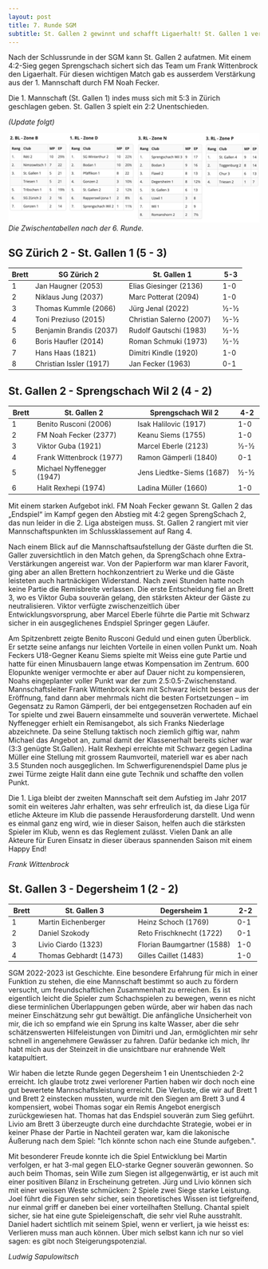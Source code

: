 ```yaml
---
layout: post
title: 7. Runde SGM
subtitle: St. Gallen 2 gewinnt und schafft Ligaerhalt! St. Gallen 1 verliert, St. Gallen 3 spielt Unentschieden.
---
```


Nach der Schlussrunde in der SGM kann St. Gallen 2 aufatmen. Mit einem 4:2-Sieg gegen Sprengschach sichert sich das Team
um Frank Wittenbrock den Ligaerhalt. Für diesen wichtigen Match gab es ausserdem Verstärkung aus der 1. Mannschaft durch
FM Noah Fecker.

Die 1. Mannschaft (St. Gallen 1) indes muss sich mit 5:3 in Zürich geschlagen geben. St. Gallen 3 spielt ein 2:2
Unentschieden.

_(Update folgt)_

![Zwischentabelle Runde 6](/assets/img/2023-03-19-sgm-tabelle.png)
_Die Zwischentabellen nach der 6. Runde._

## SG Zürich 2 - St. Gallen 1 (5 - 3)

| Brett | SG Zürich 2             | St. Gallen 1             | 5-3 |
|-------|-------------------------|--------------------------|-----|
| 1     | Jan Haugner (2053)      | Elias Giesinger (2136)   | 1-0 |
| 2     | Niklaus Jung (2037)     | Marc Potterat (2094)     | 1-0 |
| 3     | Thomas Kummle (2066)    | Jürg Jenal (2022)        | ½-½ |
| 4     | Toni Preziuso (2015)    | Christian Salerno (2007) | ½-½ |
| 5     | Benjamin Brandis (2037) | Rudolf Gautschi (1983)   | ½-½ |
| 6     | Boris Haufler (2014)    | Roman Schmuki (1973)     | ½-½ |
| 7     | Hans Haas (1821)        | Dimitri Kindle (1920)    | 1-0 |
| 8     | Christian Issler (1917) | Jan Fecker (1963)        | 0-1 |

## St. Gallen 2 - Sprengschach Wil 2 (4 - 2)

| Brett | St. Gallen 2               | Sprengschach Wil 2        | 4-2 |
|-------|----------------------------|---------------------------|-----|
| 1     | Benito Rusconi (2006)      | Isak Halilovic (1917)     | 1-0 |
| 2     | FM Noah Fecker (2377)      | Keanu Siems (1755)        | 1-0 |
| 3     | Viktor Guba (1921)         | Marcel Eberle (2123)      | ½-½ |
| 4     | Frank Wittenbrock (1977)   | Ramon Gämperli (1840)     | 0-1 |
| 5     | Michael Nyffenegger (1947) | Jens Liedtke-Siems (1687) | ½-½ |
| 6     | Halit Rexhepi (1974)       | Ladina Müller (1660)      | 1-0 |

Mit einem starken Aufgebot inkl. FM Noah Fecker gewann St. Gallen 2 das „Endspiel“ im Kampf gegen den Abstieg mit 4:2
gegen SprengSchach 2, das nun leider in die 2. Liga absteigen muss. St. Gallen 2 rangiert mit vier Mannschaftspunkten im
Schlussklassement auf Rang 4.

Nach einem Blick auf die Mannschaftsaufstellung der Gäste durften die St. Galler zuversichtlich in den Match gehen, da
SprengSchach ohne Extra-Verstärkungen angereist war. Von der Papierform war man klarer Favorit, ging aber an allen
Brettern hochkonzentriert zu Werke und die Gäste leisteten auch hartnäckigen Widerstand. Nach zwei Stunden hatte noch
keine Partie die Remisbreite verlassen. Die erste Entscheidung fiel an Brett 3, wo es Viktor Guba souverän gelang, den
stärksten Akteur der Gäste zu neutralisieren. Viktor verfügte zwischenzeitlich über Entwicklungsvorsprung, aber Marcel
Eberle führte die Partie mit Schwarz sicher in ein ausgeglichenes Endspiel Springer gegen Läufer.

Am Spitzenbrett zeigte Benito Rusconi Geduld und einen guten Überblick. Er setzte seine anfangs nur leichten Vorteile in
einen vollen Punkt um. Noah Feckers U18-Gegner Keanu Siems spielte mit Weiss eine gute Partie und hatte für einen
Minusbauern lange etwas Kompensation im Zentrum. 600 Elopunkte weniger vermochte er aber auf Dauer nicht zu
kompensieren, Noahs eingeplanter voller Punkt war der zum 2.5:0.5-Zwischenstand. Mannschaftsleiter Frank Wittenbrock kam
mit Schwarz leicht besser aus der Eröffnung, fand dann aber mehrmals nicht die besten Fortsetzungen – im Gegensatz zu
Ramon Gämperli, der bei entgegensetzen Rochaden auf ein Tor spielte und zwei Bauern einsammelte und souverän verwertete.
Michael Nyffenegger erhielt ein Remisangebot, als sich Franks Niederlage abzeichnete. Da seine Stellung taktisch noch
ziemlich giftig war, nahm Michael das Angebot an, zumal damit der Klassenerhalt bereits sicher war (3:3 genügte
St.Gallen). Halit Rexhepi erreichte mit Schwarz gegen Ladina Müller eine Stellung mit grossem Raumvorteil, materiell war
es aber nach 3.5 Stunden noch ausgeglichen. Im Schwerfigurenendspiel Dame plus je zwei Türme zeigte Halit dann eine gute
Technik und schaffte den vollen Punkt.

Die 1. Liga bleibt der zweiten Mannschaft seit dem Aufstieg im Jahr 2017 somit ein weiteres Jahr erhalten, was sehr
erfreulich ist, da diese Liga für etliche Akteure im Klub die passende Herausforderung darstellt. Und wenn es einmal
ganz eng wird, wie in dieser Saison, helfen auch die stärksten Spieler im Klub, wenn es das Reglement zulässt.
Vielen Dank an alle Akteure für Euren Einsatz in dieser überaus spannenden Saison mit einem Happy End!

_Frank Wittenbrock_

## St. Gallen 3 - Degersheim 1 (2 - 2)

| Brett | St. Gallen 3           | Degersheim 1               | 2-2 |
|-------|------------------------|----------------------------|-----|
| 1     | Martin Eichenberger    | Heinz Schoch (1769)        | 0-1 |
| 2     | Daniel Szokody         | Reto Frischknecht (1722)   | 0-1 |
| 3     | Livio Ciardo (1323)    | Florian Baumgartner (1588) | 1-0 |
| 4     | Thomas Gebhardt (1473) | Gilles Caillet (1483)      | 1-0 |

SGM 2022-2023 ist Geschichte. Eine besondere Erfahrung für mich in einer Funktion zu stehen, die eine Mannschaft
bestimmt so auch zu fördern versucht, um freundschaftlichen Zusammenhalt zu erreichen. Es ist eigentlich leicht die
Spieler zum Schachspielen zu bewegen, wenn es nicht diese terminlichen Überlappungen geben würde, aber wir haben das
nach meiner Einschätzung sehr gut bewältigt. Die anfängliche Unsicherheit von mir, die ich so empfand wie ein Sprung ins
kalte Wasser, aber die sehr schätzenswerten Hilfeleistungen von Dimitri und Jan, ermöglichten mir sehr schnell in
angenehmere Gewässer zu fahren. Dafür bedanke ich mich, Ihr habt mich aus der Steinzeit in die unsichtbare nur erahnende
Welt katapultiert.

Wir haben die letzte Runde gegen Degersheim 1 ein Unentschieden 2-2 erreicht. Ich glaube trotz zwei verlorener Partien
haben wir doch noch eine gut bewertete Mannschaftsleistung erreicht. Die Verluste, die wir auf Brett 1 und Brett 2
einstecken mussten, wurde mit den Siegen am Brett 3 und 4 kompensiert, wobei Thomas sogar ein Remis Angebot energisch
zurückgewiesen hat. Thomas hat das Endspiel souverän zum Sieg geführt. Livio am Brett 3 überzeugte durch eine
durchdachte Strategie, wobei er in keiner Phase der Partie in Nachteil geraten war, kam die lakonische Äußerung nach dem
Spiel: "Ich könnte schon nach eine Stunde aufgeben.".

Mit besonderer Freude konnte ich die Spiel Entwicklung bei Martin verfolgen, er hat 3-mal gegen ELO-starke Gegner
souverän gewonnen. So auch beim Thomas, sein Wille zum Siegen ist allgegenwärtig, er ist auch mit einer positiven Bilanz
in Erscheinung getreten. Jürg und Livio können sich mit einer weissen Weste schmücken: 2 Spiele zwei Siege starke
Leistung. Joel führt die Figuren sehr sicher, sein theoretisches Wissen ist tiefgreifend, nur einmal griff er daneben
bei einer vorteilhaften Stellung. Chantal spielt sicher, sie hat eine gute Spieleigenschaft, die sehr viel Ruhe
ausstrahlt. Daniel hadert sichtlich mit seinem Spiel, wenn er verliert, ja wie heisst es: Verlieren muss man auch
können. Über mich selbst kann ich nur so viel sagen: es gibt noch Steigerungspotenzial.

_Ludwig Sapulowitsch_

<style>
table th:nth-of-type(2) {
    width: 40%;
}
table th:nth-of-type(3) {
    width: 40%;
}
table th {
    white-space: nowrap;
}
</style>

